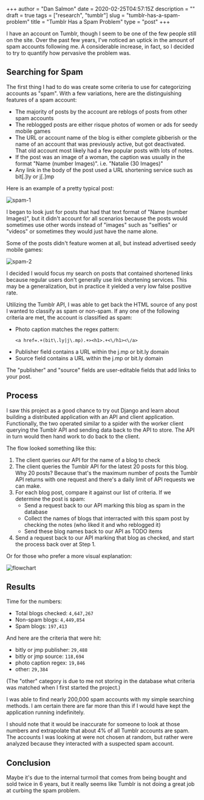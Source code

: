 +++
author = "Dan Salmon"
date = 2020-02-25T04:57:15Z
description = ""
draft = true
tags = ["research", "tumblr"]
slug = "tumblr-has-a-spam-problem"
title = "Tumblr Has a Spam Problem"
type = "post"
+++

<!-- # Background -->

I have an account on Tumblr, though I seem to be one of the few people still on the site. Over the past few years, I've noticed an uptick in the amount of spam accounts following me. A considerable increase, in fact, so I decided to try to quantify how pervasive the problem was.


## Searching for Spam

<!-- # Spam Criteria -->

The first thing I had to do was create some criteria to use for categorizing accounts as "spam". With a few variations, here are the distinguishing features of a spam account:

* The majority of posts by the account are reblogs of posts from other spam accounts
* The reblogged posts are either risque photos of women or ads for seedy mobile games
* The URL or account name of the blog is either complete gibberish or the name of an account that was previously active, but got deactivated. That old account most likely had a few popular posts with lots of notes.
* If the post was an image of a woman, the caption was usually in the format "Name (number Images)". i.e. "Natalie (30 Images)"
* Any link in the body of the post used a URL shortening service such as bit[.]ly or j[.]mp

Here is an example of a pretty typical post:

![spam-1](../images/tumblr_spam-1.png)

I began to look just for posts that had that text format of "Name (number Images)", but it didn't account for all scenarios because the posts would sometimes use other words instead of "images" such as "selfies" or "videos" or sometimes they would just have the name alone.

Some of the posts didn't feature women at all, but instead advertised seedy mobile games:

![spam-2](../images/tumblr_spam-2.png)

I decided I would focus my search on posts that contained shortened links because regular users don't generally use link shortening services. This may be a generalization, but in practice it yielded a very low false positive rate.

Utilizing the Tumblr API, I was able to get back the HTML source of any post I wanted to classify as spam or non-spam. If any one of the following criteria are met, the account is classified as spam:

* Photo caption matches the regex pattern:
    ```
    <a href=.+(bit\.ly|j\.mp).+><h1>.+<\/h1><\/a>
    ```
* Publisher field contains a URL within the j.mp or bit.ly domain
* Source field contains a URL within the j.mp or bit.ly domain

The "publisher" and "source" fields are user-editable fields that add links to your post.

## Process

I saw this project as a good chance to try out Django and learn about building a distributed application with an API and client application. Functionally, the two operated similar to a spider with the worker client querying the Tumblr API and sending data back to the API to store. The API in turn would then hand work to do back to the client. 

The flow looked something like this:

1. The client queries our API for the name of a blog to check
2. The client queries the Tumblr API for the latest 20 posts for this blog. Why 20 posts? Because that's the maximum number of posts the Tumblr API returns with one request and there's a daily limit of API requests we can make.
3. For each blog post, compare it against our list of criteria. If we determine the post is spam:
    * Send a request back to our API marking this blog as spam in the database
    * Collect the names of blogs that interracted with this spam post by checking the notes (who liked it and who reblogged it)
    * Send these blog names back to our API as TODO items
4. Send a request back to our API marking that blog as checked, and start the process back over at Step 1.

Or for those who prefer a more visual explanation:

![flowchart](../images/tumblr_flowchart.svg)


## Results

Time for the numbers: 

* Total blogs checked: `4,647,267`
* Non-spam blogs: `4,449,854`
* Spam blogs: `197,413`

And here are the criteria that were hit:

* bitly or jmp publisher: `29,488`
* bitly or jmp source: `118,694`
* photo caption regex: `19,846`
* other: `29,384`

(The "other" category is due to me not storing in the database what criteria was matched when I first started the project.)

I was able to find nearly 200,000 spam accounts with my simple searching methods. I am certain there are far more than this if I would have kept the application running indefinitely. 

I should note that it would be inaccurate for someone to look at those numbers and extrapolate that about 4% of all Tumblr accounts are spam. The accounts I was looking at were not chosen at random, but rather were analyzed because they interacted with a suspected spam account. 

## Conclusion

Maybe it's due to the internal turmoil that comes from being bought and sold twice in 6 years, but it really seems like Tumblr is not doing a great job at curbing the spam problem. 